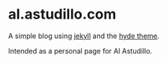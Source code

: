 # al.astudillo.com

A simple blog using [jekyll](http://jekyllrb.com/) and the [hyde theme](https://jekyllthemes.io/theme/hyde).

Intended as a personal page for Al Astudillo.
